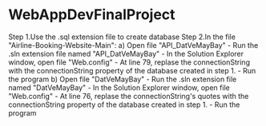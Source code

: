 # WebAppDevFinalProject
Step 1.Use the .sql extension file to create database
Step 2.In the file "Airline-Booking-Website-Main":
    a) Open file "API_DatVeMayBay"
        - Run the .sln extension file named "API_DatVeMayBay"
        - In the Solution Explorer window, open file "Web.config"
        - At line 79, replase the connectionString with the connectionString property of the database created in step 1.
        - Run the program
    b) Open file "DatVeMayBay"
        - Run the .sln extension file named "DatVeMayBay"
        - In the Solution Explorer window, open file "Web.config"
        - At line 76, replase the connectionString's quotes with the connectionString property of the database created in step 1.
        - Run the program